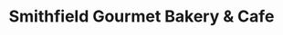 ---
title: "Smithfield Gourmet Bakery & Cafe"
url: /smithfield/smithfield-gourmet-bakery-und-cafe/
shop: Bäckerei
---